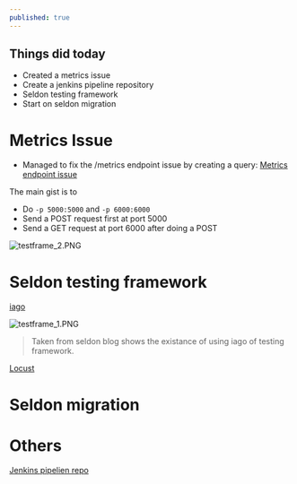 ```yaml
---
published: true
---
```

## Things did today

- Created a metrics issue
- Create a jenkins pipeline repository
- Seldon testing framework
- Start on seldon migration

# Metrics Issue
- Managed to fix the /metrics endpoint issue by creating a query:
[Metrics endpoint issue](https://github.com/SeldonIO/seldon-core/issues/1901)

The main gist is to
- Do  `-p 5000:5000` and `-p 6000:6000`
- Send a POST request first at port 5000
- Send a GET request at port 6000 after doing a POST

![testframe_2.PNG]({{site.baseurl}}/img/testframe_2.PNG)


# Seldon testing framework

[iago](https://blog.twitter.com/engineering/en_us/topics/infrastructure/2018/iagov2.html)

![testframe_1.PNG]({{site.baseurl}}/img/testframe_1.PNG)

> Taken from seldon blog shows the existance of using iago of testing framework.


[Locust](https://locust.io/)



# Seldon migration



# Others
[Jenkins pipelien repo](https://github.com/Deunitato-sentient/seldon-jenkins-experiement)
